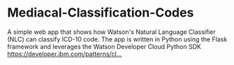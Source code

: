 # Mediacal-Classification-Codes
A simple web app that shows how Watson's Natural Language Classifier (NLC) can classify ICD-10 code. The app is written in Python using the Flask framework and leverages the Watson Developer Cloud Python SDK https://developer.ibm.com/patterns/cl…
